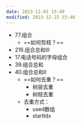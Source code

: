```yaml
---
date: 2023-11-01 15:49
modified: 2023-12-15 15:46
---
```

- 77.组合
	- ==如何剪枝？==
- 216.组合总和III
- 17.电话号码的字母组合
- 39.组合总和
- 40.组合总和II
	- ==如何去重？==
		- 树层去重
		- 树枝去重
	- 去重方式：
		- used数组
		- startIdx